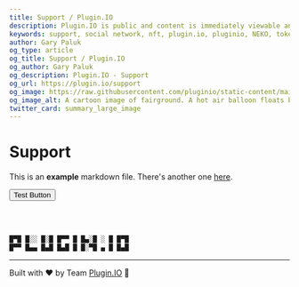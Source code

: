 ```yaml
---
title: Support / Plugin.IO
description: Plugin.IO is public and content is immediately viewable and searchable by anyone around the world. We provide non-public ways to communicate on Plugin.IO too, through Direct Messages. Plugin.IO promotes usage under a pseudonym and not your real name.
keywords: support, social network, nft, plugin.io, pluginio, NEKO, token, cryptocurrency, crypto
author: Gary Paluk
og_type: article
og_title: Support / Plugin.IO
og_author: Gary Paluk
og_description: Plugin.IO - Support
og_url: https://plugin.io/support
og_image: https://raw.githubusercontent.com/pluginio/static-content/main/lang/en/docs/v1/images/header_banner.png
og_image_alt: A cartoon image of fairground. A hot air balloon floats by through an open blue sky
twitter_card: summary_large_image
---
```


# Support

This is an **example** markdown file. There's another one [here](/terms).

<Button colorScheme="blue">Test Button</Button>

<br />
<br />

```javascript
█▀█ █░░ █░█ █▀▀ █ █▄░█ ░ █ █▀█
█▀▀ █▄▄ █▄█ █▄█ █ █░▀█ ▄ █ █▄█
```
---
Built with ❤️ by Team [Plugin.IO](https://github.com/orgs/pluginio/teams/plugin-io-team/members) 🚀

<br />
<br />
